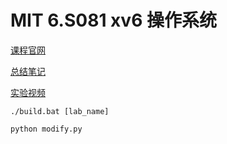 # MIT 6.S081 xv6 操作系统

[课程官网](https://pdos.csail.mit.edu/6.S081/2021/)

[总结笔记](https://juejin.cn/column/7006016367988047909)

[实验视频](https://www.bilibili.com/video/BV1Qi4y1o7tN/)


`./build.bat [lab_name]`
 
`python modify.py`